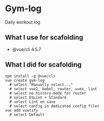 Gym-log
======
Daily workout log

## What I use for scafolding
* @vue/cli 4.5.7

## What I did for scafolding
```
npm install -g @vue/cli
vue create gym-log
  # select "Manually select..."
  # select vue2, babel, router, vuex, lint
  # select no history-mode for router
  # select ESLint + Standard
  # select Lint on save
  # select config in dedicated config files
vue add vuetify
  # select Default
```
